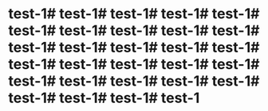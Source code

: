 # test-1# test-1# test-1# test-1# test-1# test-1# test-1# test-1# test-1# test-1# test-1# test-1# test-1# test-1# test-1# test-1# test-1# test-1# test-1# test-1# test-1# test-1# test-1# test-1# test-1# test-1# test-1# test-1# test-1
